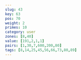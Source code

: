 ```yaml
---
slug: 43
key: 63
pos: 70
weight: 2
primes: 10
category: user
zones: [8,40]
value: [191,2,1,1]
pairs: [1,30,7,600,200,80]
tags: [8,14,25,45,56,66,73,80,89]
---
```

